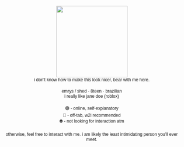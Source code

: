 <p align="center"><img src="https://media.discordapp.net/attachments/1308936918922297357/1337206603513991189/icon2.PNG?ex=67a69a32&is=67a548b2&hm=8727c249047dcdf6abcdee9c399e71215a05139dbfc481cd7ef0ccd1428c1782&=&format=webp&quality=lossless" class="fr-fic fr-dib" width="195" height="195">
	<br><span style="font-family: arial, helvetica, sans-serif; font-size: 12px;">i don&#39;t know how to make this look nicer, bear with me here.</span>
	<br>
	<br><span style="font-family: arial, helvetica, sans-serif; font-size: 12px;">emrys / shed &middot; 8teen &middot; brazilian</span>
	<br><span style="font-family: arial, helvetica, sans-serif; font-size: 12px;">i really like jane doe (roblox)</span>
	<br>
	<br><span style="font-family: arial, helvetica, sans-serif; font-size: 12px;">🟢 - online, self-explanatory<br>🌙 - off-tab, w2i recommended<br>⛔ - not looking for interaction atm</span>
	<br>
	<br><span style="font-family: arial, helvetica, sans-serif; font-size: 12px;">otherwise, feel free to interact with me. i am likely the least intimidating person you&#39;ll ever meet.</span></p>
